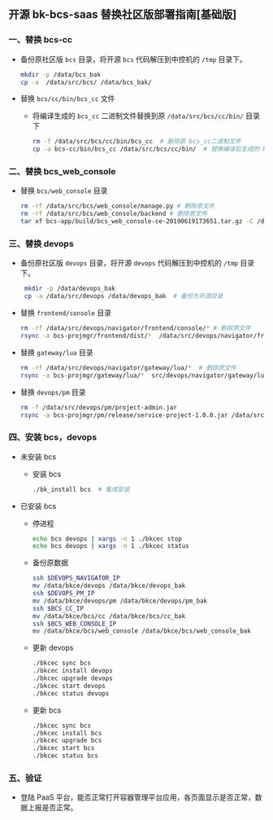 ## 开源 bk-bcs-saas 替换社区版部署指南[基础版]

### 一、替换 bcs-cc

- 备份原社区版 `bcs` 目录，将开源 `bcs` 代码解压到中控机的 `/tmp` 目录下。

  ```bash
  mkdir -p /data/bcs_bak
  cp -a  /data/src/bcs/ /data/bcs_bak/
  ```

- 替换 `bcs/cc/bin/bcs_cc` 文件

  - 将编译生成的 `bcs_cc` 二进制文件替换到原 `/data/src/bcs/cc/bin/` 目录下

    ```bash
    rm -f /data/src/bcs/cc/bin/bcs_cc  # 删除原 bcs_cc二进制文件
    cp -a bcs-cc/bin/bcs_cc /data/src/bcs/cc/bin/  # 替换编译后生成的 bcs_cc 二进制文件
    ```

### 二、替换 bcs_web_console

- 替换 `bcs/web_console` 目录

  ```bash
  rm -rf /data/src/bcs/web_console/manage.py # 删除原文件
  rm -rf /data/src/bcs/web_console/backend # 删除原文件
  tar xf bcs-app/build/bcs_web_console-ce-20190619173651.tar.gz -C /data/src/  # 将开源构建的 backend 目录同步到 src下
  ```

### 三、替换 devops

- 备份原社区版 `devops` 目录，将开源 `devops` 代码解压到中控机的 `/tmp` 目录下。

  ```bash
   mkdir -p /data/devops_bak
   cp -a /data/src/devops /data/devops_bak  # 备份为开源目录
  ```
- 替换 `frontend/console` 目录

  ```bash
  rm -rf /data/src/devops/navigator/frontend/console/* # 删除原文件
  rsync -a bcs-projmgr/frontend/dist/*  /data/src/devops/navigator/frontend/console/ # 更新开源文件
  ```
- 替换 `gateway/lua` 目录

  ```bash
  rm -rf /data/src/devops/navigator/gateway/lua/*  # 删除原文件
  rsync -a bcs-projmgr/gateway/lua/*  src/devops/navigator/gateway/lua
  ```

- 替换 `devops/pm` 目录
  ```bash
  rm -f /data/src/devops/pm/project-admin.jar
  rsync -a bcs-projmgr/pm/release/service-project-1.0.0.jar /data/src/devops/pm/project-admin.jar
  ```

### 四、安装 bcs，devops

- 未安装 bcs
  - 安装 bcs

    ```bash
    ./bk_install bcs  # 集成安装
    ```

- 已安装 bcs
  - 停进程

    ```bash
    echo bcs devops | xargs -n 1 ./bkcec stop
    echo bcs devops | xargs -n 1 ./bkcec status
    ```

  - 备份原数据

    ```bash
    ssh $DEVOPS_NAVIGATOR_IP
    mv /data/bkce/devops /data/bkce/devops_bak
    ssh $DEVOPS_PM_IP
    mv /data/bkce/devops/pm /data/bkce/devops/pm_bak  
    ssh $BCS_CC_IP
    mv /data/bkce/bcs/cc /data/bkce/bcs/cc_bak
    ssh $BCS_WEB_CONSOLE_IP
    mv /data/bkce/bcs/web_console /data/bkce/bcs/web_console_bak    
    ```

  - 更新 devops

    ```bash
    ./bkcec sync bcs
    ./bkcec install devops
    ./bkcec upgrade devops
    ./bkcec start devops
    ./bkcec status devops
    ```

  - 更新 bcs

    ```bash
    ./bkcec sync bcs
    ./bkcec install bcs
    ./bkcec upgrade bcs  
    ./bkcec start bcs
    ./bkcec status bcs
    ```

### 五、验证

- 登陆 PaaS 平台，能否正常打开容器管理平台应用，各页面显示是否正常，数据上报是否正常。
